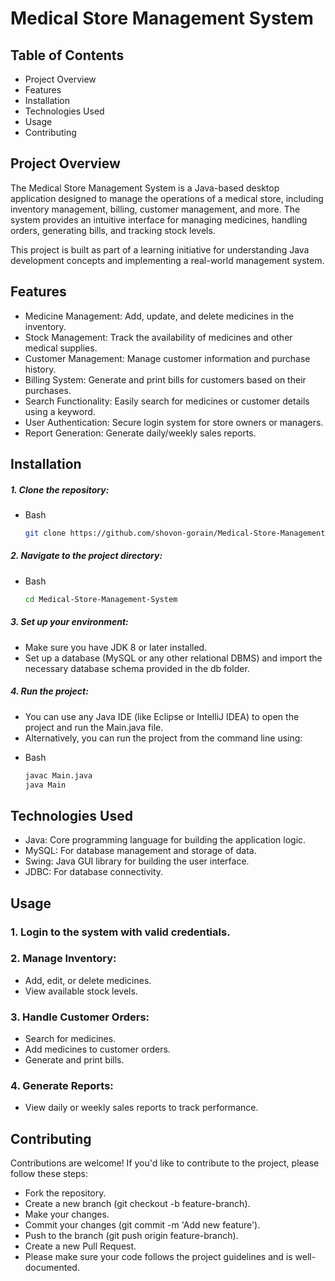 # Medical Store Management System
## Table of Contents
- Project Overview
- Features
- Installation
- Technologies Used
- Usage
- Contributing

## Project Overview
<p>The Medical Store Management System is a Java-based desktop application designed to manage the operations of a medical store, including inventory management, billing, customer management, and more. The system provides an intuitive interface for managing medicines, handling orders, generating bills, and tracking stock levels.

This project is built as part of a learning initiative for understanding Java development concepts and implementing a real-world management system.</p>

## Features
- Medicine Management: Add, update, and delete medicines in the inventory.
- Stock Management: Track the availability of medicines and other medical supplies.
- Customer Management: Manage customer information and purchase history.
- Billing System: Generate and print bills for customers based on their purchases.
- Search Functionality: Easily search for medicines or customer details using a keyword.
- User Authentication: Secure login system for store owners or managers.
- Report Generation: Generate daily/weekly sales reports.

## Installation
#####  1. Clone the repository:
* Bash
  ```sh
  git clone https://github.com/shovon-gorain/Medical-Store-Management-System.git
  ```

#####  2. Navigate to the project directory:
* Bash
  ```sh
  cd Medical-Store-Management-System
  ```

#####  3. Set up your environment:
- Make sure you have JDK 8 or later installed.
- Set up a database (MySQL or any other relational DBMS) and import the necessary database schema provided in the db folder.

#####  4. Run the project:
- You can use any Java IDE (like Eclipse or IntelliJ IDEA) to open the project and run the Main.java file.
- Alternatively, you can run the project from the command line using:
* Bash
  ```sh
  javac Main.java
  java Main
  ```

## Technologies Used
- Java: Core programming language for building the application logic.
- MySQL: For database management and storage of data.
- Swing: Java GUI library for building the user interface.
- JDBC: For database connectivity.

## Usage
### 1. Login to the system with valid credentials.
### 2. Manage Inventory:
  - Add, edit, or delete medicines.
  - View available stock levels.
### 3. Handle Customer Orders:
  - Search for medicines.
  - Add medicines to customer orders.
  - Generate and print bills.
### 4. Generate Reports:
  - View daily or weekly sales reports to track performance.

## Contributing
Contributions are welcome! If you'd like to contribute to the project, please follow these steps:

- Fork the repository.
- Create a new branch (git checkout -b feature-branch).
- Make your changes.
- Commit your changes (git commit -m 'Add new feature').
- Push to the branch (git push origin feature-branch).
- Create a new Pull Request.
- Please make sure your code follows the project guidelines and is well-documented.

